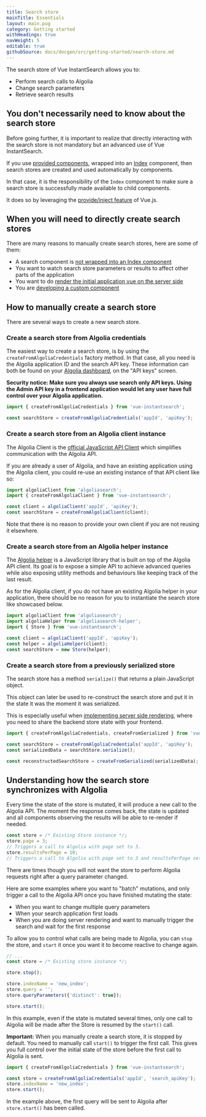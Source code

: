 ```yaml
---
title: Search store
mainTitle: Essentials
layout: main.pug
category: Getting started
withHeadings: true
navWeight: 5
editable: true
githubSource: docs/docgen/src/getting-started/search-store.md
---
```


The search store of Vue InstantSearch allows you to:

- Perform search calls to Algolia
- Change search parameters
- Retrieve search results

## You don't necessarily need to know about the search store

Before going further, it is important to realize that directly interacting with the search store is not mandatory but an advanced use of Vue InstantSearch.

If you use [provided components](getting-started/using-components.html), wrapped into an [Index](components/index.html) component, then search stores are created and used automatically by components.

In that case, it is the responsibility of the `Index` component to make sure a search store is successfully made available to child components.

It does so by leveraging the [provide/inject feature](https://vuejs.org/v2/api/#provide-inject) of Vue.js.

## When you will need to directly create search stores

There are many reasons to manually create search stores, here are some of them:

- A search component is [not wrapped into an Index component](components.md#manually-inject-the-search-store-into-components)
- You want to watch search store parameters or results to affect other parts of the application
- You want to do [render the initial application vue on the server side](advanced/server-side-rendering.html)
- You are [developing a custom component](getting-started/custom-components.html)

## How to manually create a search store

There are several ways to create a new search store.

### Create a search store from Algolia credentials

The easiest way to create a search store, is by using the `createFromAlgoliaCredentials` factory method. In that case, all you need is the Algolia application ID and the search API key. These information can both be found on your [Algolia dashboard](https://www.algolia.com/dashboard), on the "API keys" screen.

**Security notice: Make sure you always use search only API keys. Using the Admin API key in a frontend application would let any user have full control over your Algolia application.**

```js
import { createFromAlgoliaCredentials } from 'vue-instantsearch';

const searchStore = createFromAlgoliaCredentials('appId', 'apiKey');
```

### Create a search store from an Algolia client instance

The Algolia Client is the [official JavaScript API Client](https://github.com/algolia/algoliasearch-client-javascript) which simplifies communication with the Algolia API.

If you are already a user of Algolia, and have an existing application using the Algolia client, you could re-use an existing instance of that API client like so:

```js
import algoliaClient from 'algoliasearch';
import { createFromAlgoliaClient } from 'vue-instantsearch';

const client = algoliaClient('appId', 'apiKey');
const searchStore = createFromAlgoliaClient(client);
```

Note that there is no reason to provide your own client if you are not reusing it elsewhere.

### Create a search store from an Algolia helper instance

The [Algolia helper](https://github.com/algolia/algoliasearch-helper-js) is a JavaScript library that is built on top of the Algolia API client. Its goal is to expose a simple API to achieve advanced queries while also exposing utility methods and behaviours like keeping track of the last result.

As for the Algolia client, if you do not have an existing Algolia helper in your application, there should be no reason for you to instantiate the search store like showcased below.

```js
import algoliaClient from 'algoliasearch';
import algoliaHelper from 'algoliasearch-helper';
import { Store } from 'vue-instantsearch';

const client = algoliaClient('appId', 'apiKey');
const helper = algoliaHelper(client);
const searchStore = new Store(helper);
```

### Create a search store from a previously serialized store

The search store has a method `serialize()` that returns a plain JavaScript object.

This object can later be used to re-construct the search store and put it in the state it was the moment it was serialized.

This is especially useful when [implementing server side rendering](advanced/server-side-rendering.html), where you need to share the backend store state with your frontend.

```js
import { createFromAlgoliaCredentials, createFromSerialized } from 'vue-instantsearch';

const searchStore = createFromAlgoliaCredentials('appId', 'apiKey');
const serializedData = searchStore.serialize();

const reconstructedSearchStore = createFromSerialized(serializedData);
```

## Understanding how the search store synchronizes with Algolia

Every time the state of the store is mutated, it will produce a new call to the Algolia API.
The moment the response comes back, the state is updated and all components observing the results will be able to re-render if needed.

```js
const store = /* Existing Store instance */;
store.page = 3;
// Triggers a call to Algolia with page set to 3.
store.resultsPerPage = 10;
// Triggers a call to Algolia with page set to 3 and resultsPerPage set to 10.
```

There are times though you will not want the store to perform Algolia requests right after a query parameter changed.

Here are some examples where you want to "batch" mutations, and only trigger a call to the Algolia API once you have finished mutating the state:

- When you want to change multiple query parameters
- When your search application first loads
- When you are doing server rendering and want to manually trigger the search and wait for the first response

To allow you to control what calls are being made to Algolia, you can `stop` the store, and `start` it once you want it to become reactive to change again.

```js
// ...
const store = /* Existing store instance */;

store.stop();

store.indexName = 'new_index';
store.query = '';
store.queryParameters({'distinct': true});

store.start();
```

In this example, even if the state is mutated several times, only one call to Algolia will be made after the Store is resumed by the `start()` call.

**Important:** When you manually create a search store, it is stopped by default. You need to manually call `start()` to trigger the first call. This gives you full control over the initial state of the store before the first call to Algolia is sent.

```js
import { createFromAlgoliaCredentials } from 'vue-instantsearch';

const store = createFromAlgoliaCredentials('appId', 'search_apiKey');
store.indexName = 'new_index';
store.start();
```

In the example above, the first query will be sent to Algolia after `store.start()` has been called.
